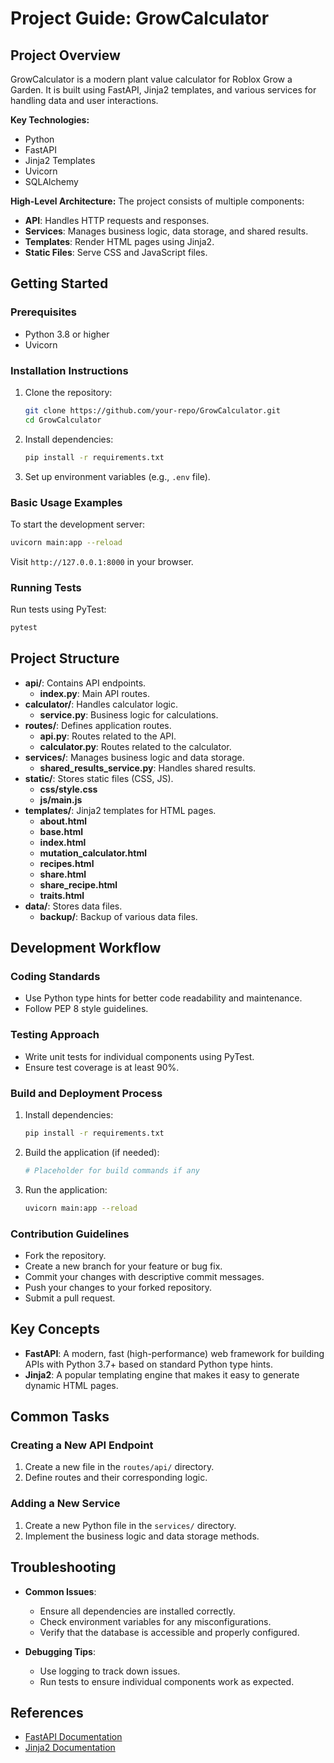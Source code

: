 # Project Guide: GrowCalculator

## Project Overview
GrowCalculator is a modern plant value calculator for Roblox Grow a Garden. It is built using FastAPI, Jinja2 templates, and various services for handling data and user interactions.

**Key Technologies:**
- Python
- FastAPI
- Jinja2 Templates
- Uvicorn
- SQLAlchemy

**High-Level Architecture:**
The project consists of multiple components:
- **API**: Handles HTTP requests and responses.
- **Services**: Manages business logic, data storage, and shared results.
- **Templates**: Render HTML pages using Jinja2.
- **Static Files**: Serve CSS and JavaScript files.

## Getting Started
### Prerequisites
- Python 3.8 or higher
- Uvicorn

### Installation Instructions
1. Clone the repository:
   ```sh
   git clone https://github.com/your-repo/GrowCalculator.git
   cd GrowCalculator
   ```

2. Install dependencies:
   ```sh
   pip install -r requirements.txt
   ```

3. Set up environment variables (e.g., `.env` file).

### Basic Usage Examples
To start the development server:
```sh
uvicorn main:app --reload
```

Visit `http://127.0.0.1:8000` in your browser.

### Running Tests
Run tests using PyTest:
```sh
pytest
```

## Project Structure
- **api/**: Contains API endpoints.
  - **index.py**: Main API routes.
- **calculator/**: Handles calculator logic.
  - **service.py**: Business logic for calculations.
- **routes/**: Defines application routes.
  - **api.py**: Routes related to the API.
  - **calculator.py**: Routes related to the calculator.
- **services/**: Manages business logic and data storage.
  - **shared_results_service.py**: Handles shared results.
- **static/**: Stores static files (CSS, JS).
  - **css/style.css**
  - **js/main.js**
- **templates/**: Jinja2 templates for HTML pages.
  - **about.html**
  - **base.html**
  - **index.html**
  - **mutation_calculator.html**
  - **recipes.html**
  - **share.html**
  - **share_recipe.html**
  - **traits.html**
- **data/**: Stores data files.
  - **backup/**: Backup of various data files.

## Development Workflow
### Coding Standards
- Use Python type hints for better code readability and maintenance.
- Follow PEP 8 style guidelines.

### Testing Approach
- Write unit tests for individual components using PyTest.
- Ensure test coverage is at least 90%.

### Build and Deployment Process
1. Install dependencies:
   ```sh
   pip install -r requirements.txt
   ```

2. Build the application (if needed):
   ```sh
   # Placeholder for build commands if any
   ```

3. Run the application:
   ```sh
   uvicorn main:app --reload
   ```

### Contribution Guidelines
- Fork the repository.
- Create a new branch for your feature or bug fix.
- Commit your changes with descriptive commit messages.
- Push your changes to your forked repository.
- Submit a pull request.

## Key Concepts
- **FastAPI**: A modern, fast (high-performance) web framework for building APIs with Python 3.7+ based on standard Python type hints.
- **Jinja2**: A popular templating engine that makes it easy to generate dynamic HTML pages.

## Common Tasks
### Creating a New API Endpoint
1. Create a new file in the `routes/api/` directory.
2. Define routes and their corresponding logic.

### Adding a New Service
1. Create a new Python file in the `services/` directory.
2. Implement the business logic and data storage methods.

## Troubleshooting
- **Common Issues**:
  - Ensure all dependencies are installed correctly.
  - Check environment variables for any misconfigurations.
  - Verify that the database is accessible and properly configured.

- **Debugging Tips**:
  - Use logging to track down issues.
  - Run tests to ensure individual components work as expected.

## References
- [FastAPI Documentation](https://fastapi.tiangolo.com/)
- [Jinja2 Documentation](https://jinja.palletsprojects.com/)
